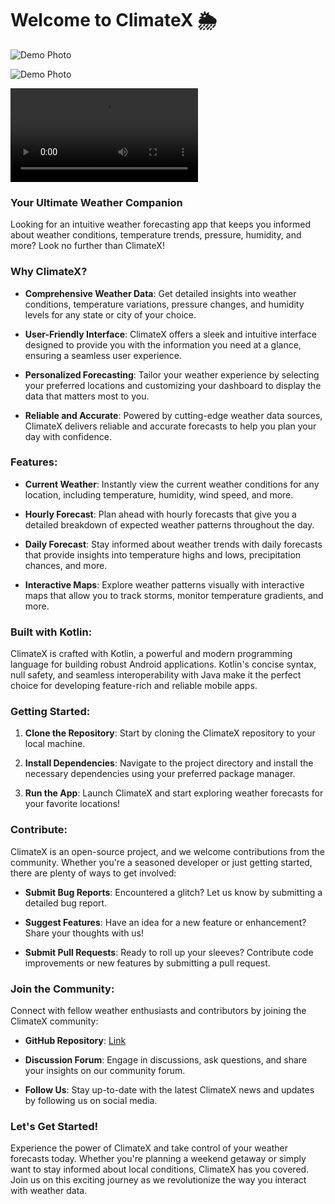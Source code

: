 # Welcome to ClimateX 🌦️

![Demo Photo](pic2.jpg)

![Demo Photo](pic1.jpg)

![Demo Video](vid1.mp4)

### Your Ultimate Weather Companion

Looking for an intuitive weather forecasting app that keeps you informed about weather conditions, temperature trends, pressure, humidity, and more? Look no further than ClimateX!

### Why ClimateX?

- **Comprehensive Weather Data**: Get detailed insights into weather conditions, temperature variations, pressure changes, and humidity levels for any state or city of your choice.
  
- **User-Friendly Interface**: ClimateX offers a sleek and intuitive interface designed to provide you with the information you need at a glance, ensuring a seamless user experience.

- **Personalized Forecasting**: Tailor your weather experience by selecting your preferred locations and customizing your dashboard to display the data that matters most to you.

- **Reliable and Accurate**: Powered by cutting-edge weather data sources, ClimateX delivers reliable and accurate forecasts to help you plan your day with confidence.

### Features:

- **Current Weather**: Instantly view the current weather conditions for any location, including temperature, humidity, wind speed, and more.

- **Hourly Forecast**: Plan ahead with hourly forecasts that give you a detailed breakdown of expected weather patterns throughout the day.

- **Daily Forecast**: Stay informed about weather trends with daily forecasts that provide insights into temperature highs and lows, precipitation chances, and more.

- **Interactive Maps**: Explore weather patterns visually with interactive maps that allow you to track storms, monitor temperature gradients, and more.

### Built with Kotlin:

ClimateX is crafted with Kotlin, a powerful and modern programming language for building robust Android applications. Kotlin's concise syntax, null safety, and seamless interoperability with Java make it the perfect choice for developing feature-rich and reliable mobile apps.

### Getting Started:

1. **Clone the Repository**: Start by cloning the ClimateX repository to your local machine.
   
2. **Install Dependencies**: Navigate to the project directory and install the necessary dependencies using your preferred package manager.
   
3. **Run the App**: Launch ClimateX and start exploring weather forecasts for your favorite locations!

### Contribute:

ClimateX is an open-source project, and we welcome contributions from the community. Whether you're a seasoned developer or just getting started, there are plenty of ways to get involved:

- **Submit Bug Reports**: Encountered a glitch? Let us know by submitting a detailed bug report.
  
- **Suggest Features**: Have an idea for a new feature or enhancement? Share your thoughts with us!
  
- **Submit Pull Requests**: Ready to roll up your sleeves? Contribute code improvements or new features by submitting a pull request.

### Join the Community:

Connect with fellow weather enthusiasts and contributors by joining the ClimateX community:

- **GitHub Repository**: [Link](https://github.com/suniltirwal1012/ClimateXman)
  
- **Discussion Forum**: Engage in discussions, ask questions, and share your insights on our community forum.

- **Follow Us**: Stay up-to-date with the latest ClimateX news and updates by following us on social media.

### Let's Get Started!

Experience the power of ClimateX and take control of your weather forecasts today. Whether you're planning a weekend getaway or simply want to stay informed about local conditions, ClimateX has you covered. Join us on this exciting journey as we revolutionize the way you interact with weather data.
